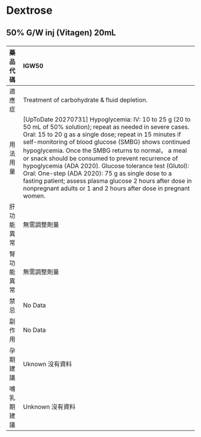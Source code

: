 # Dextrose

## 50% G/W inj (Vitagen) 20mL

##### 

| 藥品代碼   | IGW50                                                                                                                                                                                                                                                                                                                                                                                                                                                                                                                                                                                         |
|:-----------|:----------------------------------------------------------------------------------------------------------------------------------------------------------------------------------------------------------------------------------------------------------------------------------------------------------------------------------------------------------------------------------------------------------------------------------------------------------------------------------------------------------------------------------------------------------------------------------------------|
| 適應症     | Treatment of carbohydrate & fluid depletion.                                                                                                                                                                                                                                                                                                                                                                                                                                                                                                                                                  |
| 用法用量   | [UpToDate 20270731] Hypoglycemia: IV: 10 to 25 g (20 to 50 mL of 50% solution); repeat as needed in severe cases. Oral: 15 to 20 g as a single dose; repeat in 15 minutes if self-monitoring of blood glucose (SMBG) shows continued hypoglycemia. Once the SMBG returns to normal， a meal or snack should be consumed to prevent recurrence of hypoglycemia (ADA 2020). Glucose tolerance test (Glutol): Oral: One-step (ADA 2020): 75 g as single dose to a fasting patient; assess plasma glucose 2 hours after dose in nonpregnant adults or 1 and 2 hours after dose in pregnant women. |
| 肝功能異常 | 無需調整劑量                                                                                                                                                                                                                                                                                                                                                                                                                                                                                                                                                                                  |
| 腎功能異常 | 無需調整劑量                                                                                                                                                                                                                                                                                                                                                                                                                                                                                                                                                                                  |
| 禁忌       | No Data                                                                                                                                                                                                                                                                                                                                                                                                                                                                                                                                                                                       |
| 副作用     | No Data                                                                                                                                                                                                                                                                                                                                                                                                                                                                                                                                                                                       |
| 孕期建議   | Uknown 沒有資料                                                                                                                                                                                                                                                                                                                                                                                                                                                                                                                                                                               |
| 哺乳期建議 | Unknown 沒有資料                                                                                                                                                                                                                                                                                                                                                                                                                                                                                                                                                                              |

